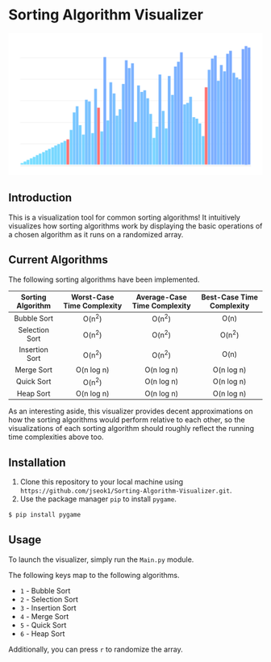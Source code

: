 # Sorting Algorithm Visualizer
![](images/sorting.PNG)

## Introduction
This is a visualization tool for common sorting algorithms! It intuitively visualizes how sorting algorithms work by displaying the basic operations of a chosen algorithm as it runs on a randomized array. 

## Current Algorithms
The following sorting algorithms have been implemented.

| Sorting Algorithm | Worst-Case Time Complexity | Average-Case Time Complexity | Best-Case Time Complexity |
|:-----------------:|:--------------------------:|:----------------------------:|:-------------------------:|
| Bubble Sort       | O(n<sup>2</sup>)           | O(n<sup>2</sup>)             | O(n)                      |
| Selection Sort    | O(n<sup>2</sup>)           | O(n<sup>2</sup>)             | O(n<sup>2</sup>)          |
| Insertion Sort    | O(n<sup>2</sup>)           | O(n<sup>2</sup>)             | O(n)                      |
| Merge Sort        | O(n log n)                 | O(n log n)                   | O(n log n)                |
| Quick Sort        | O(n<sup>2</sup>)           | O(n log n)                   | O(n log n)                |
| Heap Sort         | O(n log n)                 | O(n log n)                   | O(n log n)                |

As an interesting aside, this visualizer provides decent approximations on how the sorting algorithms would perform relative to each other, so the visualizations of each sorting algorithm should roughly reflect the running time complexities above too.

## Installation
1. Clone this repository to your local machine using `https://github.com/jseok1/Sorting-Algorithm-Visualizer.git`.
2. Use the package manager `pip` to install `pygame`.
```bash
$ pip install pygame
```

## Usage
To launch the visualizer, simply run the `Main.py` module.

The following keys map to the following algorithms.
* `1` - Bubble Sort
* `2` - Selection Sort
* `3` - Insertion Sort
* `4` - Merge Sort
* `5` - Quick Sort
* `6` - Heap Sort

Additionally, you can press `r` to randomize the array.
